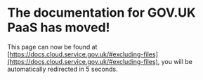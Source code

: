 # The documentation for GOV.UK PaaS has moved!
This page can now be found at [https://docs.cloud.service.gov.uk/#excluding-files](https://docs.cloud.service.gov.uk/#excluding-files), you will be automatically redirected in 5 seconds.
